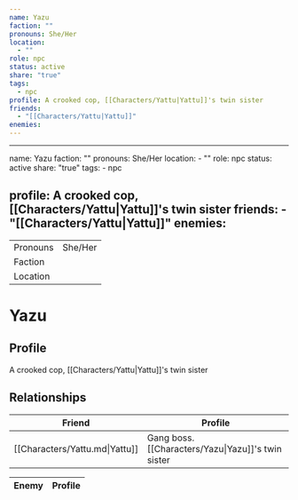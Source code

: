 ```yaml
---
name: Yazu
faction: ""
pronouns: She/Her
location:
  - ""
role: npc
status: active
share: "true"
tags:
  - npc
profile: A crooked cop, [[Characters/Yattu|Yattu]]'s twin sister
friends:
  - "[[Characters/Yattu|Yattu]]"
enemies: 
---
```

---
name: Yazu
faction: ""
pronouns: She/Her
location:
    - ""
role: npc
status: active
share: "true"
tags:
    - npc

profile: A crooked cop, [[Characters/Yattu|Yattu]]'s twin sister
friends:
    - "[[Characters/Yattu|Yattu]]"
enemies:
---


|  |  |
| ---- | ---- |
| Pronouns | She/Her |
| Faction |  |
| Location |  |


# Yazu
## Profile
A crooked cop, [[Characters/Yattu|Yattu]]'s twin sister


## Relationships

| Friend                         | Profile                                            |
| ------------------------------ | -------------------------------------------------- |
| [[Characters/Yattu.md\|Yattu]] | Gang boss. [[Characters/Yazu\|Yazu]]'s twin sister |


| Enemy | Profile |
| ----- | ------- |

